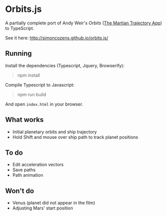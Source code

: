 # Orbits.js

A partially complete port of Andy Weir's *Orbits* ([The Martian Trajectory App](https://github.com/the-martian-trajectory-app/trajectory)) to TypeScript.

See it here: http://simoncozens.github.io/orbits.js/

## Running

Install the dependencies (Typescript, Jquery, Browserify):

> npm install

Compile Typescript to Javascript:

> npm run build

And open `index.html` in your browser.

## What works

* Initial planetary orbits and ship trajectory
* Hold Shift and mouse over ship path to track planet positions

## To do

* Edit acceleration vectors
* Save paths
* Path animation

## Won't do

* Venus (planet did not appear in the film)
* Adjusting Mars' start position
